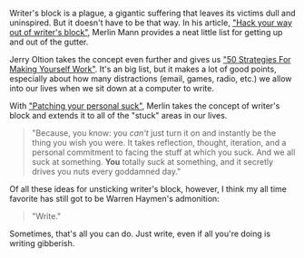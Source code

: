 <!--
title: Getting out of writer's block
created: 18 January 2005 - 8:29 am
updated: 18 January 2005 - 8:53 am
slug: writers-block
tags: writing
-->

Writer's block is a plague, a gigantic suffering that leaves its victims dull
and uninspired. But it doesn't have to be that way. In his article,
["Hack your way out of writer's block"][hwb], Merlin Mann provides a neat little
list for getting up and out of the gutter.

Jerry Oltion takes the concept even further and gives us
["50 Strategies For Making Yourself Work"][myw]. It's an big list, but it makes
a lot of good points, especially about how many distractions (email, games,
radio, etc.) we allow into our lives when we sit down at a computer to write.

With ["Patching your personal suck"][pps], Merlin takes the concept of writer's
block and extends it to all of the "stuck" areas in our lives.

> "Because, you know: you _can't_ just turn it on and instantly be the thing you
> wish you were. It takes reflection, thought, iteration, and a personal
> commitment to facing the stuff at which you suck. And we all suck at
> something. **You** totally suck at something, and it secretly drives you nuts
> every goddamned day."

Of all these ideas for unsticking writer's block, however, I think my all time
favorite has still got to be Warren Haymen's admonition:

> "Write."

Sometimes, that's all you can do. Just write, even if all you're doing is
writing gibberish.

[hwb]: http://www.43folders.com/2004/11/hack_your_way_o_1.html "Merlin Mann (43 Folders): Hack your way out of writer's block"
[myw]: http://sfwa.org/writing/strategies.html "Jerry Oltion (SFWA): 50 Strategies for Making Yourself Work"
[pps]: http://www.43folders.com/2005/01/patching_your_p.html
